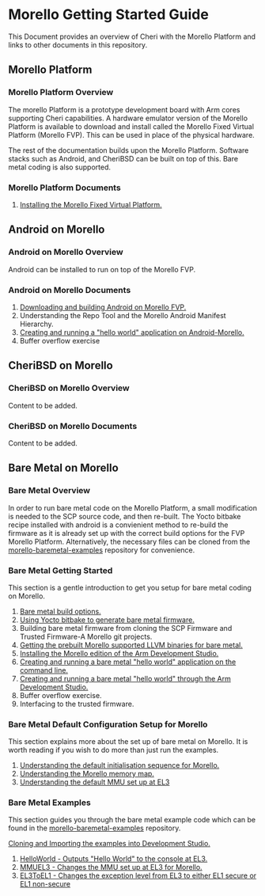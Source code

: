 # Morello Getting Started Guide
This Document provides an overview of Cheri with the Morello Platform and links to other documents in this repository.

## Morello Platform
### Morello Platform Overview
The morello Platform is a prototype development board with Arm cores supporting Cheri capabilities.
A hardware emulator version of the Morello Platform is available to download and install called the Morello Fixed Virtual Platform (Morello FVP). This can be used in place of the physical hardware.

The rest of the documentation builds upon the Morello Platform. Software stacks such as Android, and CheriBSD can be built on top of this. Bare metal coding is also supported.

### Morello Platform Documents
1. [Installing the Morello Fixed Virtual Platform.](./morello/MorelloPlatform/InstallingMorelloFVP.md)

## Android on Morello
### Android on Morello Overview
Android can be installed to run on top of the Morello FVP.
### Android on Morello Documents
1. [Downloading and building Android on Morello FVP.](./morello/AndroidOnMorello/BuildingMorelloAndroid/BuildingAndroidOnMorello.md)
2. Understanding the Repo Tool and the Morello Android Manifest Hierarchy.
3. [Creating and running a "hello world" application on Android-Morello.](./morello/AndroidOnMorello/HelloWorldOnAndroid/helloWorldOnAndroid.md)
3. Buffer overflow exercise 

## CheriBSD on Morello
### CheriBSD on Morello Overview
Content to be added.
### CheriBSD on Morello Documents
Content to be added.

## Bare Metal on Morello
### Bare Metal Overview
In order to run bare metal code on the Morello Platform, a small modification is needed to the SCP source code, and then re-built. The Yocto bitbake recipe installed with android is a convienient method to re-build the firmware as it is already set up with the correct build options for the FVP Morello Platform. Alternatively, the necessary files can be cloned from the [morello-baremetal-examples](./https://github.com/cap-tee/morello-baremetal-examples) repository for convenience.
### Bare Metal Getting Started
This section is a gentle introduction to get you setup for bare metal coding on Morello.
1. [Bare metal build options.](./morello/BareMetalOnMorello/BuildOptions/BuildOptions.md) 
2. [Using Yocto bitbake to generate bare metal firmware.](./morello/BareMetalOnMorello/YoctoBitbake/YoctoBitbake.md)
3. Building bare metal firmware from cloning the SCP Firmware and Trusted Firmware-A Morello git projects.
4. [Getting the prebuilt Morello supported LLVM binaries for bare metal.](./morello/BareMetalOnMorello/LlvmBinaries/LlvmBinaries.md)
5. [Installing the Morello edition of the Arm Development Studio.](./morello/BareMetalOnMorello/InstallingArmDevStudio/InstallingArmDevStudio.md)
6. [Creating and running a bare metal "hello world" application on the command line.](./morello/BareMetalOnMorello/HelloWorldCommandLine/HelloWorldCommandLine.md)
7. [Creating and running a bare metal "hello world" through the Arm Development Studio.](./morello/BareMetalOnMorello/HelloWorldArmDevStudio/HelloWorldArmDevStudio.md)
8. Buffer overflow exercise.
9. Interfacing to the trusted firmware.
### Bare Metal Default Configuration Setup for Morello
This section explains more about the set up of bare metal on Morello. It is worth reading if you wish to do more than just run the examples. 
1. [Understanding the default initialisation sequence for Morello.](./morello/BareMetalOnMorello/DefaultSetup/InitSequence/InitSequence.md)
2. [Understanding the Morello memory map.](./morello/BareMetalOnMorello/DefaultSetup/MemMap/MemMap.md)
3. [Understanding the default MMU set up at EL3](./morello/BareMetalOnMorello/DefaultSetup/MMU/MMU.md)
### Bare Metal Examples
This section guides you through the bare metal example code which can be found in the [morello-baremetal-examples](./https://github.com/cap-tee/morello-baremetal-examples) repository.

[Cloning and Importing the examples into Development Studio.](./morello/BareMetalOnMorello/BareMetalExamples/DownloadingExamples/DownloadingExamples.md)

1. [HelloWorld - Outputs "Hello World" to the console at EL3.](./morello/BareMetalOnMorello/BareMetalExamples/HelloWorld/HelloWorld.md)
2. [MMUEL3 - Changes the MMU set up at EL3 for Morello.](./morello/BareMetalOnMorello/BareMetalExamples/MMUEL3/MMUEL3.md)
3. [EL3ToEL1 - Changes the exception level from EL3 to either EL1 secure or EL1 non-secure](./morello/BareMetalOnMorello/BareMetalExamples/EL3ToEL1/EL3ToEL1.md)